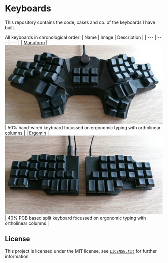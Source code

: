 # Keyboards
This repository contains the code, cases and co. of the keyboards I have built.

All keyboards in chronological order: 
| Name                  | Image                                        | Description                                                                        |
| ---                   | ---                                          | ---                                                                                |
| [Manuform](manuform/) | ![Manuform image](manuform/img/manuform.jpg) | 50% hand-wired keyboard focussed on ergonomic typing with ortholinear columns      |
| [Ergomin](ergomin/)   | ![Ergomin image](ergomin/img/ergomin.jpg)    | 40% PCB based split keyboard focussed on ergonomic typing with ortholinear columns |

## License
This project is licensed under the MIT license, see [`LICENSE.txt`](LICENSE.txt) for further information.
